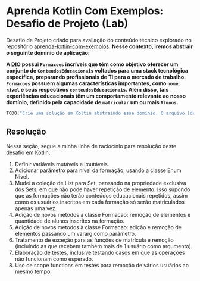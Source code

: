 # Aprenda Kotlin Com Exemplos: Desafio de Projeto (Lab)

Desafio de Projeto criado para avaliação do conteúdo técnico explorado no repositório [aprenda-kotlin-com-exemplos](https://github.com/digitalinnovationone/aprenda-kotlin-com-exemplos). **Nesse contexto, iremos abstrair o seguinte domínio de aplicação:**

**A [DIO](https://web.dio.me) possui `Formacoes` incríveis que têm como objetivo oferecer um conjunto de `ConteudosEducacionais` voltados para uma stack tecnológica específica, preparando profissionais de TI para o mercado de trabalho. `Formacoes` possuem algumas características importantes, como `nome`, `nivel` e seus respectivos `conteudosEducacionais`. Além disso, tais experiências educacionais têm um comportamento relevante ao nosso domínio, definido pela capacidade de `matricular` um ou mais `Alunos`.**


```kotlin
TODO("Crie uma solução em Koltin abstraindo esse domínio. O arquivo [desafio.kt] te ajudará 😉")
```

## Resolução
Nessa seção, segue a minha linha de raciocínio para resolução deste desafio em Kotlin.
1. Definir variáveis mutáveis e imutáveis.
2. Adicionar parâmetro para nível da formação, usando a classe Enum Nivel.
3. Mudei a coleção de List para Set, pensando na propriedade exclusiva dos Sets, em que não pode
haver repetição de elemento. Isso supondo que as formações não terão conteúdos educacionais
repetidos, assim como os usuários inscritos em cada formação só serão matriculados apenas uma vez.
4. Adição de novos métodos à classe Formacao: remoção de elementos e quantidade de alunos inscritos na 
formação.
5. Adição de novos métodos à classe Formacao: adição e remoção de elementos passando um vararg como parâmetro.
6. Tratamento de exceção para as funções de matrícula e remoção (incluindo as que recebem também mais de 1
usuário como argumento).
7. Elaboração de testes, inclusive testando casos em que as operações não funcionam como esperado.
8. Uso de scope functions em testes para remoção de vários usuários ao mesmo tempo.